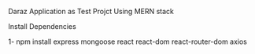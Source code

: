 Daraz Application as Test Projct Using MERN stack


Install Dependencies

1- npm install express mongoose react react-dom react-router-dom axios